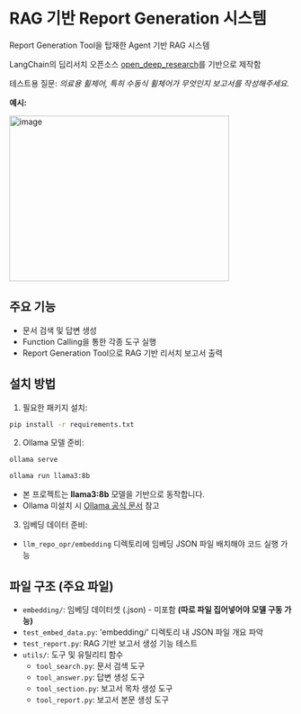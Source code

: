 # RAG 기반 Report Generation 시스템

Report Generation Tool을 탑재한 Agent 기반 RAG 시스템

LangChain의 딥리서치 오픈소스 [open\_deep\_research](https://github.com/langchain-ai/open_deep_research)를 기반으로 제작함


테스트용 질문: *의료용 휠체어, 특히 수동식 휠체어가 무엇인지 보고서를 작성해주세요.*

**예시:**

<img width="391" height="294" alt="image" src="https://github.com/user-attachments/assets/b96bc400-f01a-4da8-b479-72bb62c9e581" />




## 주요 기능

- 문서 검색 및 답변 생성
- Function Calling을 통한 각종 도구 실행
- Report Generation Tool으로 RAG 기반 리서치 보고서 출력




## 설치 방법

1. 필요한 패키지 설치:
```bash
pip install -r requirements.txt
```

2. Ollama 모델 준비:

```bash
ollama serve
```

```bash
ollama run llama3:8b
```

* 본 프로젝트는 **llama3:8b** 모델을 기반으로 동작합니다.
* Ollama 미설치 시 [Ollama 공식 문서](https://ollama.com/) 참고

3. 임베딩 데이터 준비:

* `llm_repo_opr/embedding` 디렉토리에 임베딩 JSON 파일 배치해야 코드 실행 가능




## 파일 구조 (주요 파일)

- `embedding/`: 임베딩 데이터셋 (.json) - 미포함   **(따로 파일 집어넣어야 모델 구동 가능)**
- `test_embed_data.py`: 'embedding/' 디렉토리 내 JSON 파일 개요 파악
- `test_report.py`: RAG 기반 보고서 생성 기능 테스트
- `utils/`: 도구 및 유틸리티 함수
  - `tool_search.py`: 문서 검색 도구
  - `tool_answer.py`: 답변 생성 도구
  - `tool_section.py`: 보고서 목차 생성 도구
  - `tool_report.py`: 보고서 본문 생성 도구
